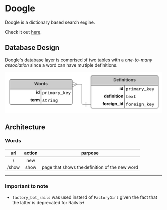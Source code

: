 # Doogle
Doogle is a dictionary based search engine. 

Check it out [here](https://instant-ink-doogle.herokuapp.com/). 

## Database Design
Doogle's database layer is comprised of two tables with a *one-to-many association* since a 
word can have multiple definitions. 

![Database Design](/app/assets/images/documentation/database_design.png)

## Architecture
### Words

url | action | purpose
:---: | :---: | :---:
/ | new | 
/show | show | page that shows the definition of the new word

----

### Important to note
* `factory_bot_rails` was used instead of `FactoryGirl` given the fact that the latter is deprecated for Rails 5+